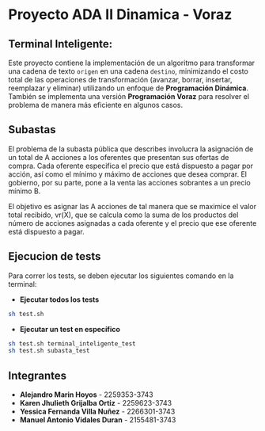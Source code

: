 # Proyecto ADA II Dinamica - Voraz

## Terminal Inteligente:

Este proyecto contiene la implementación de un algoritmo para transformar una cadena de texto `origen` en una cadena `destino`, minimizando el costo total de las operaciones de transformación (avanzar, borrar, insertar, reemplazar y eliminar) utilizando un enfoque de **Programación Dinámica**. También se implementa una versión **Programación Voraz** para resolver el problema de manera más eficiente en algunos casos.

## Subastas

El problema de la subasta pública que describes involucra la asignación de un total de A acciones a los oferentes que presentan sus ofertas de compra. Cada oferente especifica el precio que está dispuesto a pagar por acción, así como el mínimo y máximo de acciones que desea comprar. El gobierno, por su parte, pone a la venta las acciones sobrantes a un precio mínimo B.

El objetivo es asignar las A acciones de tal manera que se maximice el valor total recibido, vr(X), que se calcula como la suma de los productos del número de acciones asignadas a cada oferente y el precio que ese oferente está dispuesto a pagar.


## Ejecucion de tests
Para correr los tests, se deben ejecutar los siguientes comando en la terminal:
- **Ejecutar todos los tests**
```bash
sh test.sh
```
- **Ejecutar un test en específico**
```bash
sh test.sh terminal_inteligente_test
sh test.sh subasta_test
```

## Integrantes

- **Alejandro Marin Hoyos** - 2259353-3743
- **Karen Jhulieth Grijalba Ortiz** - 2259623-3743
- **Yessica Fernanda Villa Nuñez** - 2266301-3743
- **Manuel Antonio Vidales Duran** - 2155481-3743